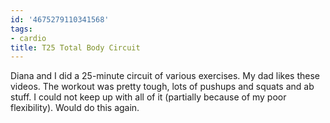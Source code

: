 ```yaml
---
id: '4675279110341568'
tags:
- cardio
title: T25 Total Body Circuit
---
```


Diana and I did a 25-minute circuit of various exercises. My dad likes these videos. The workout was pretty tough, lots of pushups and squats and ab stuff. I could not keep up with all of it (partially because of my poor flexibility). Would do this again.
